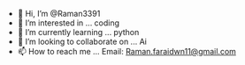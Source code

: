 - 👋 Hi, I’m @Raman3391
- 👀 I’m interested in ... coding
- 🌱 I’m currently learning ... python 
- 💞️ I’m looking to collaborate on ... Ai 
- 📫 How to reach me ... Email: Raman.faraidwn11@gmail.com  

<!---
Raman3391/Raman3391 is a ✨ special ✨ repository because its `README.md` (this file) appears on your GitHub profile.
You can click the Preview link to take a look at your changes...
